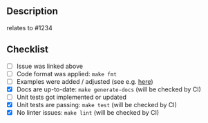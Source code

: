 ## Description

<!-- **Please link some issue here describing what you are trying to achieve.**

In case there is no issue present for your PR, please consider creating one.
At least please give us some description what you are trying to achieve and why your change is needed. -->

relates to #1234

## Checklist

- [ ] Issue was linked above
- [ ] Code format was applied: `make fmt`
- [ ] Examples were added / adjusted (see e.g. [here](https://github.com/stackitcloud/stackit-cli/blob/ef291d1683ca5b0d719ec0a26ecb999a32685117/internal/cmd/ske/cluster/create/create.go#L49-L63))
- [x] Docs are up-to-date: `make generate-docs` (will be checked by CI)
- [ ] Unit tests got implemented or updated
- [x] Unit tests are passing: `make test` (will be checked by CI)
- [x] No linter issues: `make lint` (will be checked by CI) 
